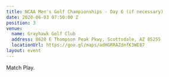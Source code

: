 ```yaml
---
title: NCAA Men's Golf Championships - Day 6 (if necessary)
date: 2020-06-03 07:50:00 Z
position: 3
venue:
  name: Grayhawk Golf Club
  address: 8620 E Thompson Peak Pkwy, Scottsdale, AZ 85255
  locationUrl: https://goo.gl/maps/adHGRRAZdnfK3WE87
layout: event
---
```


Match Play.
